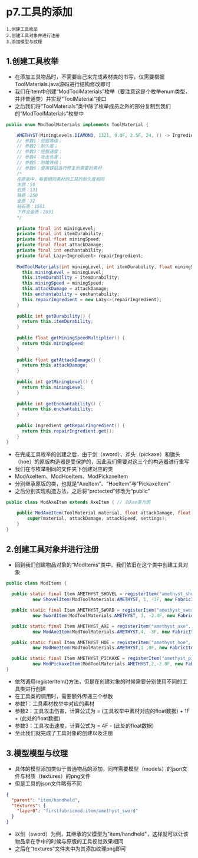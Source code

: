 # p7.工具的添加

    1.创建工具枚举
    2.创建工具对象并进行注册
    3.添加模型与纹理

## 1.创建工具枚举
- 在添加工具物品时，不需要自己来完成素材类的书写，仅需要根据ToolMaterials.java源码进行结构修改即可
- 我们在item中创建“ModToolMaterials”枚举（要注意这是个枚举enum类型，并非普通类）并实现“ToolMaterial”接口
- 之后我们将“ToolMaterials”类中除了枚举成员之外的部分复制到我们的“ModToolMaterials”枚举中
```java
public enum ModToolMaterials implements ToolMaterial {

    AMETHYST(MiningLevels.DIAMOND, 1321, 9.0F, 2.5F, 24, () -> Ingredient.ofItems(ModItems.AMETHYST));
    // 参数1：挖掘等级；
    // 参数2：耐久度；
    // 参数3：挖掘速度；
    // 参数4：攻击伤害；
    // 参数5：附魔等级；
    // 参数6：使用铁砧进行修复所需要的素材
    /*
    在原版中，每套相同素材的工具的耐久度相同
    木质：59
    石质：131
    铁质：250
    金质：32
    钻石质：1561
    下界合金质：2031
    */
  
    private final int miningLevel;
    private final int itemDurability;
    private final float miningSpeed;
    private final float attackDamage;
    private final int enchantability;
    private final Lazy<Ingredient> repairIngredient;
  
    ModToolMaterials(int miningLevel, int itemDurability, float miningSpeed, float attackDamage, int enchantability, Supplier<Ingredient> repairIngredient) {
      this.miningLevel = miningLevel;
      this.itemDurability = itemDurability;
      this.miningSpeed = miningSpeed;
      this.attackDamage = attackDamage;
      this.enchantability = enchantability;
      this.repairIngredient = new Lazy<>(repairIngredient);
    }
  
    public int getDurability() {
      return this.itemDurability;
    }
  
    public float getMiningSpeedMultiplier() {
      return this.miningSpeed;
    }
  
    public float getAttackDamage() {
      return this.attackDamage;
    }
  
    public int getMiningLevel() {
      return this.miningLevel;
    }
  
    public int getEnchantability() {
      return this.enchantability;
    }
  
    public Ingredient getRepairIngredient() {
      return this.repairIngredient.get();
    }
}

```
- 在完成工具枚举的创建之后，由于剑（sword）、斧头（pickaxe）和锄头（hoe）的原版构造器是受保护的，因此我们需要对这三个的构造器进行重写
- 我们在与枚举相同的文件夹下创建对应的类
- ModAxeItem、ModHoeItem、ModPickaxeItem
- 分别继承原版的类，也就是“AxeItem”、“HoeItem”与“PickaxeItem”
- 之后分别实现构造方法，之后将“protected”修改为“public”
```java
public class ModAxeItem extends AxeItem { // 以Axe类为例
    
    public ModAxeItem(ToolMaterial material, float attackDamage, float attackSpeed, Settings settings) {
        super(material, attackDamage, attackSpeed, settings);
    }
}
```


## 2.创建工具对象并进行注册
- 回到我们创建物品对象的“ModItems”类中，我们依旧在这个类中创建工具对象
```java
public class ModItems {
    
  public static final Item AMETHYST_SHOVEL = registerItem("amethyst_shovel",
          new ShovelItem(ModToolMaterials.AMETHYST, 1, -3F, new FabricItemSettings().group(ModItemGroup.LOSTsMOD)));

  public static final Item AMETHYST_SWORD = registerItem("amethyst_sword",
          new SwordItem(ModToolMaterials.AMETHYST, 3, -2.4F, new FabricItemSettings().group(ModItemGroup.LOSTsMOD)));

  public static final Item AMETHYST_AXE = registerItem("amethyst_axe",
          new ModAxeItem(ModToolMaterials.AMETHYST,4, -3F, new FabricItemSettings().group(ModItemGroup.LOSTsMOD)));

  public static final Item AMETHYST_HOE = registerItem("amethyst_hoe",
          new ModHoeItem(ModToolMaterials.AMETHYST,1 ,0F, new FabricItemSettings().group(ModItemGroup.LOSTsMOD)));

  public static final Item AMETHYST_PICKAXE = registerItem("amethyst_pickaxe",
          new ModPickaxeItem(ModToolMaterials.AMETHYST,2,-2.8F, new FabricItemSettings().group(ModItemGroup.LOSTsMOD)));
}
```
- 依然调用registerItem()方法，但是在创建对象的时候需要分别使用不同的工具类进行创建
- 在工具类的调用时，需要额外传递三个参数
- 参数1：工具素材枚举中对应的素材
- 参数2：工具攻击伤害，计算公式为 = (工具枚举中素材对应的float数据) + 1F + (此处的float数据)
- 参数3：工具攻击速度，计算公式为 = 4F - (此处的float数据)
- 至此我们就完成了工具对象的创建以及注册


## 3.模型模型与纹理
- 具体的模型添加类似于普通物品的添加，同样需要模型（models）的json文件与材质（textures）的png文件
- 但是工具的json文件略有不同
```json
{
  "parent": "item/handheld",
  "textures": {
    "layer0": "firstfabricmod:item/amethyst_sword"
  }
}
```
- 以剑（sword）为例，其继承的父模型为"item/handheld"，这样就可以让该物品拿在手中的时候与原版的工具视觉效果相同
- 之后在“textures”文件夹中为其添加纹理png即可
